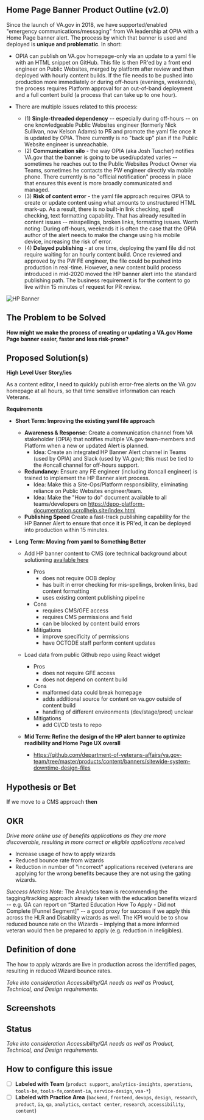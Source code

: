 ## Home Page Banner Product Outline (v2.0)

Since the launch of VA.gov in 2018, we have supported/enabled "emergency communications/messaging" from VA leadership at OPIA with a Home Page banner alert.  The process by which that banner is used and deployed is **unique and problematic**.  In short:

- OPIA can publish on VA.gov homepage-only via an update to a yaml file with an HTML snippet on GitHub. This file is then PR'ed by a front end engineer on Public Websites, merged by platform after review and then deployed with hourly content builds. If the file needs to be pushed into production more immediately or during off-hours (evenings, weekends), the process requires Platform approval for an out-of-band deployment and a full content build (a process that can take up to one hour).

- There are multiple issues related to this process:

  - (1) **Single-threaded dependency** -- especially during off-hours -- on one knowledgeable Public Websites engineer (formerly Nick Sullivan, now Kelson Adams) to PR and promote the yaml file once it is updated by OPIA.  There currently is no "back up" plan if the Public Website engineer is unreachable.
  - (2) **Communication silo** - the way OPIA (aka Josh Tuscher) notifies VA.gov that the banner is going to be used/updated varies -- sometimes he reaches out to the Public Websites Product Owner via Teams, sometimes he contacts the PW engineer directly via mobile phone.  There currently is no "official notification" process in place that ensures this event is more broadly communicated and managed.
  - (3) **Risk of content error** - the yaml file approach requires OPIA to create or update content using what amounts to unstructured HTML mark-up.  As a result, there is no built-in link checking, spell checking, text formatting capability.  That has already resulted in content issues -- misspellings, broken links, formatting issues. Worth noting: During off-hours, weekends it is often the case that the OPIA author of the alert needs to make the change using his mobile device, increasing the risk of error.
  - (4) **Delayed publishing** - at one time, deploying the yaml file did not require waiting for an hourly content build. Once reviewed and approved by the PW FE engineer, the file could be pushed into production in real-time.  However, a new content build process introduced in mid-2020 moved the HP banner alert into the standard publishing path.  The business requirement is for the content to go live within 15 minutes of request for PR review.

![HP Banner](https://user-images.githubusercontent.com/63107147/126205733-c34132d0-8c11-4793-b4f0-93eca2e1ceef.png)

## The Problem to be Solved

**How might we make the process of creating or updating a VA.gov Home Page banner easier, faster and less risk-prone?**


## Proposed Solution(s)

**High Level User Story/ies**

As a content editor, I need to quickly publish error-free alerts on the VA.gov homepage at all hours, so that time sensitive information can reach Veterans.


**Requirements**

- **Short Term: Improving the existing yaml file approach**
  - **Awareness & Response:** Create a communication channel from VA stakeholder (OPIA) that notifies multiple VA.gov team-members and Platform when a new or updated Alert is planned.
    - Idea: Create an integrated HP Banner Alert channel in Teams (used by OPIA) and Slack (used by VA.gov); this must be tied to the #oncall channel for off-hours support.
  - **Redundancy:** Ensure any FE engineer (including #oncall engineer) is trained to implement the HP Banner alert process.
    - Idea: Make this a Site-Ops/Platform responsibility, eliminating reliance on Public Websites engineer/team.
    - Idea: Make the "How to do" document available to all teams/developers on https://depo-platform-documentation.scrollhelp.site/index.html
  - **Publishing Speed** Create a fast-track publishing capability for the HP Banner Alert to ensure that once it is PR'ed, it can be deployed into production within 15 minutes.
 
 - **Long Term: Moving from yaml to Something Better**
   - Add HP banner content to CMS (ore technical background about solutioning [available here](https://github.com/department-of-veterans-affairs/va.gov-team/issues/26991#issuecomment-875210594)
     - Pros
       - does not require OOB deploy
       - has built in error checking for mis-spellings, broken links, bad content formatting
       - uses existing content publishing pipeline
     - Cons
       - requires CMS/GFE access
       - requires CMS permissions and field
       - can be blocked by content build errors
     - Mitigations
       - improve specificity of permissions
       - have OCTODE staff perform content updates
   - Load data from public Github repo using React widget
     - Pros
       - does not require GFE access
       - does not depend on content build
     - Cons
       - malformed data could break homepage
       - adds additional source for content on va.gov outside of content build
       - handling of different environments (dev/stage/prod) unclear
     - Mitigations
       - add CI/CD tests to repo



   - **Mid Term: Refine the design of the HP alert banner to optimize readibility and Home Page UX overall**
     - https://github.com/department-of-veterans-affairs/va.gov-team/tree/master/products/content/banners/sitewide-system-downtime-design-files


## Hypothesis or Bet

**If** we move to a CMS approach **then** 

## OKR

_Drive more online use of benefits applications as they are more discoverable, resulting in more correct or eligible applications received_
 - Increase usage of how to apply wizards
 - Reduced bounce rate from wizards
 - Reduction in number of "incorrect" applications received (veterans are applying for the wrong benefits because they are not using the gating wizards.

_Success Metrics Note:_  The Analytics team is recommending the tagging/tracking approach already taken with the education benefits wizard -- e.g. GA can report on “Started Education How To Apply - Did not Complete [Funnel Segment]” --  a good proxy for success if we apply this across the HLR and Disability wizards as well. The KPI would be to show reduced bounce rate on the Wizards – implying that a more informed veteran would then be prepared to apply (e.g. reduction in ineligibles).

## Definition of done

The how to apply wizards are live in production across the identified pages, resulting in reduced Wizard bounce rates.

*Take into consideration Accessibility/QA needs as well as Product, Technical, and Design requirements.*

## Screenshots



## Status 




*Take into consideration Accessibility/QA needs as well as Product, Technical, and Design requirements.*

## How to configure this issue
- [ ] **Labeled with Team** (`product support`, `analytics-insights`, `operations`, `tools-be`, `tools-fe`,`content-ia`, `service-design`, `vsa-*`)
- [ ] **Labeled with Practice Area** (`backend`, `frontend`, `devops`, `design`, `research`, `product`, `ia`, `qa`, `analytics`, `contact center`, `research`, `accessibility`, `content`)
